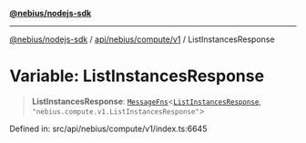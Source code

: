 [**@nebius/nodejs-sdk**](../../../../../README.md)

***

[@nebius/nodejs-sdk](../../../../../README.md) / [api/nebius/compute/v1](../README.md) / ListInstancesResponse

# Variable: ListInstancesResponse

> **ListInstancesResponse**: [`MessageFns`](../../../../../runtime/protos/core/interfaces/MessageFns.md)\<[`ListInstancesResponse`](../interfaces/ListInstancesResponse.md), `"nebius.compute.v1.ListInstancesResponse"`\>

Defined in: src/api/nebius/compute/v1/index.ts:6645
